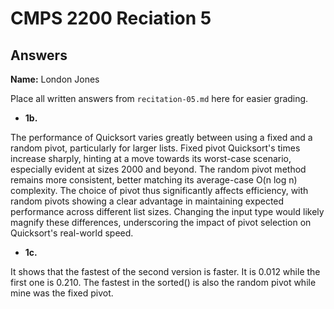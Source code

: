 # CMPS 2200 Reciation 5
## Answers

**Name:** London Jones


Place all written answers from `recitation-05.md` here for easier grading.







- **1b.**

The performance of Quicksort varies greatly between using a fixed and a random pivot, particularly for larger lists. Fixed pivot Quicksort's times increase sharply, hinting at a move towards its worst-case scenario, especially evident at sizes 2000 and beyond. The random pivot method remains more consistent, better matching its average-case O(n log n) complexity. The choice of pivot thus significantly affects efficiency, with random pivots showing a clear advantage in maintaining expected performance across different list sizes. Changing the input type would likely magnify these differences, underscoring the impact of pivot selection on Quicksort's real-world speed.


- **1c.**


It shows that the fastest of the second version is faster. It is 0.012 while the first one is 0.210. The fastest in the sorted() is also the random pivot while mine was the fixed pivot. 